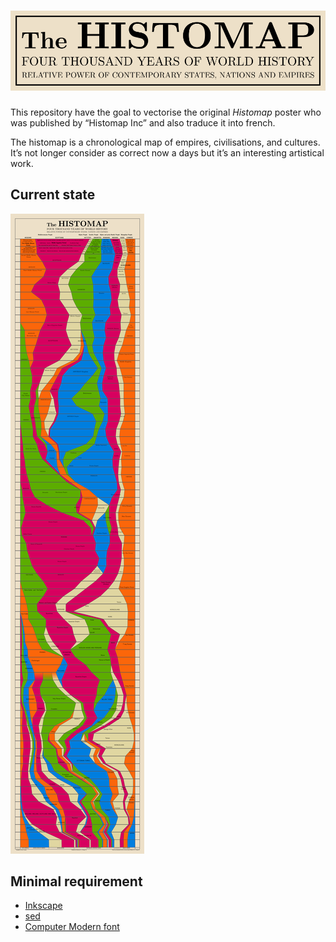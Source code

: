 
<h1 align="center"><img alt="Main logo" src="./logos/logo-bf-eng.png"></h1>

This repository have the goal to vectorise the original *Histomap* poster who was published by “Histomap Inc” and also traduce it into french.

The histomap is a chronological map of empires, civilisations, and cultures. It’s not longer consider as correct now a days but it’s an interesting artistical work.



## Current state

![Current state](histomap-current-state.png)


## Minimal requirement
* [Inkscape](https://inkscape.org/)
* [sed](https://www.gnu.org/software/sed/)
* [Computer Modern font](https://cm-unicode.sourceforge.io/download.html)
